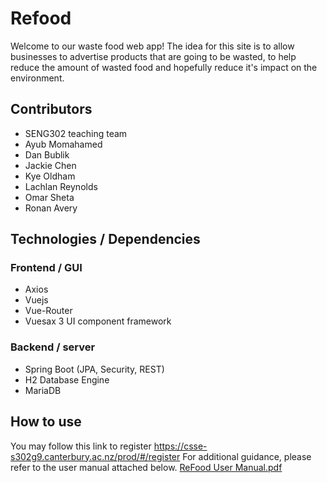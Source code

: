 # Refood
Welcome to our waste food web app!
The idea for this site is to allow businesses to advertise products that are going to be wasted, to help reduce the amount of wasted food and hopefully reduce it's impact on the environment.
## Contributors

- SENG302 teaching team
- Ayub Momahamed
- Dan Bublik
- Jackie Chen
- Kye Oldham
- Lachlan Reynolds
- Omar Sheta
- Ronan Avery


## Technologies / Dependencies
### Frontend / GUI

- Axios
- Vuejs
- Vue-Router
- Vuesax 3 UI component framework

### Backend / server

- Spring Boot (JPA, Security, REST)
- H2 Database Engine
- MariaDB
## How to use
You may follow this link to register https://csse-s302g9.canterbury.ac.nz/prod/#/register
For additional guidance, please refer to the user manual attached below.
[ReFood User Manual.pdf](https://github.com/omarhsheta/Refood/files/6957683/ReFood.User.Manual.pdf)
